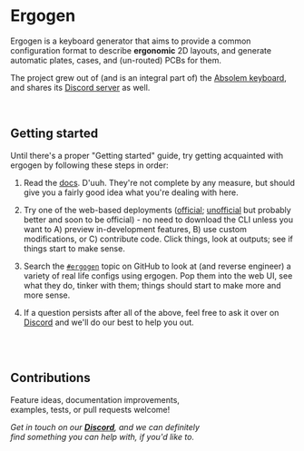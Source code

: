 
# Ergogen

Ergogen is a keyboard generator that aims to provide a common configuration format to describe **ergonomic** 2D layouts, and generate automatic plates, cases, and (un-routed) PCBs for them.

The project grew out of (and is an integral part of) the [Absolem keyboard](https://zealot.hu/absolem), and shares its [Discord server](https://discord.gg/nbKcAZB) as well.

<br>

## Getting started

Until there's a proper "Getting started" guide, try getting acquainted with ergogen by following these steps in order:

1. Read the [docs](https://docs.ergogen.xyz). D'uuh. They're not complete by any measure, but should give you a fairly good idea what you're dealing with here.

1. Try one of the web-based deployments ([official](https://ergogen.xyz); [unofficial](https://ergogen.cache.works/) but probably better and soon to be official) - no need to download the CLI unless you want to A) preview in-development features, B) use custom modifications, or C) contribute code. Click things, look at outputs; see if things start to make sense.

1. Search the [`#ergogen`](https://github.com/topics/ergogen) topic on GitHub to look at (and reverse engineer) a variety of real life configs using ergogen. Pop them into the web UI, see what they do, tinker with them; things should start to make more and more sense.

1. If a question persists after all of the above, feel free to ask it over on [Discord](https://discord.gg/nbKcAZB) and we'll do our best to help you out.


<br>
<br>

## Contributions

Feature ideas, documentation improvements, <br>
examples, tests, or pull requests welcome!

*Get in touch on our **[Discord]**, and we can definitely* <br>
*find something you can help with, if you'd like to.*

<br>

<!----------------------------------------------------------------------------->

[Discord]: https://discord.gg/nbKcAZB